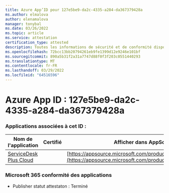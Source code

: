 ```yaml
---
title: Azure App’ID pour 127e5be9-da2c-4335-a284-da367379428a
ms.author: elmalova
author: elenamalova
manager: tonybal
ms.date: 03/26/2022
ms.topic: article
ms.service: attestation
certification_type: attested
description: Toutes les informations de sécurité et de conformité disponibles pour 127e5be9-da2c-4335-a284-da367379428a.
ms.openlocfilehash: 72bcc13bb20794261eb9fe1399d12e9246e101bf
ms.sourcegitcommit: 890a5b31f2a31a7747d88f0f3f203c0551440293
ms.translationtype: MT
ms.contentlocale: fr-FR
ms.lasthandoff: 03/29/2022
ms.locfileid: "64516596"
---
```

# <a name="azure-app-id-127e5be9-da2c-4335-a284-da367379428a"></a>Azure App ID : 127e5be9-da2c-4335-a284-da367379428a


### <a name="apps-associated-with-this-id"></a>Applications associées à cet ID :
| **Nom de l'application** | **Certifié** | **Afficher dans AppSource** |
|--------------|---------------|-----------------------|
| [ServiceDesk Plus Cloud](../forward/WA200000037.md) |  | [https://appsource.microsoft.com/product/office/WA200000037](https://appsource.microsoft.com/product/office/WA200000037) |

### <a name="microsoft-365-app-compliance-status"></a>Microsoft 365 conformité des applications
- Publisher statut attestaton : Terminé
